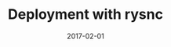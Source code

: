 ---
title: Deployment with rysnc
linktitle:
description:
date: 2017-02-01
publishdate: 2017-02-01
lastmod: 2017-02-01
tags: [rysnc]
categories: [hosting and deployment]
toc: false
weight:
draft: false
aliases: []
notes:
---